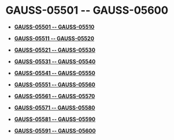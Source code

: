 # GAUSS-05501 -- GAUSS-05600<a name="ZH-CN_TOPIC_0302073389"></a>

-   **[GAUSS-05501 -- GAUSS-05510](GAUSS-05501----GAUSS-05510.md)**  

-   **[GAUSS-05511 -- GAUSS-05520](GAUSS-05511----GAUSS-05520.md)**  

-   **[GAUSS-05521 -- GAUSS-05530](GAUSS-05521----GAUSS-05530.md)**  

-   **[GAUSS-05531 -- GAUSS-05540](GAUSS-05531----GAUSS-05540.md)**  

-   **[GAUSS-05541 -- GAUSS-05550](GAUSS-05541----GAUSS-05550.md)**  

-   **[GAUSS-05551 -- GAUSS-05560](GAUSS-05551----GAUSS-05560.md)**  

-   **[GAUSS-05561 -- GAUSS-05570](GAUSS-05561----GAUSS-05570.md)**  

-   **[GAUSS-05571 -- GAUSS-05580](GAUSS-05571----GAUSS-05580.md)**  

-   **[GAUSS-05581 -- GAUSS-05590](GAUSS-05581----GAUSS-05590.md)**  

-   **[GAUSS-05591 -- GAUSS-05600](GAUSS-05591----GAUSS-05600.md)**  


